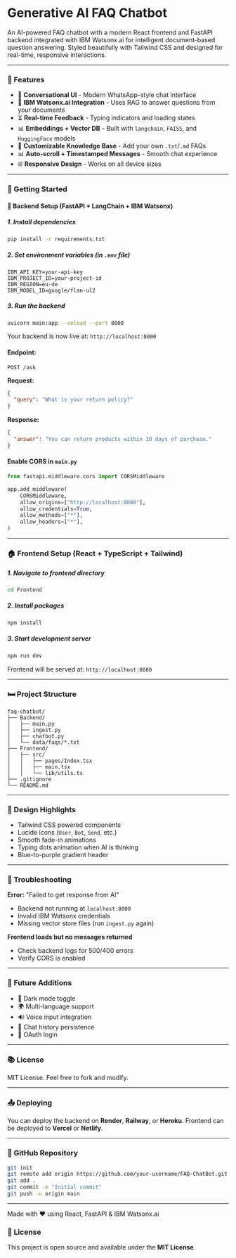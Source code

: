 #  Generative AI FAQ Chatbot

An AI-powered FAQ chatbot with a modern React frontend and FastAPI backend integrated with IBM Watsonx.ai for intelligent document-based question answering. Styled beautifully with Tailwind CSS and designed for real-time, responsive interactions.

---

### 🌟 Features

* 💬 **Conversational UI** - Modern WhatsApp-style chat interface
* 🤖 **IBM Watsonx.ai Integration** - Uses RAG to answer questions from your documents
* ⏳ **Real-time Feedback** - Typing indicators and loading states
* 📊 **Embeddings + Vector DB** - Built with `langchain`, `FAISS`, and `HuggingFace` models
* 🔧 **Customizable Knowledge Base** - Add your own `.txt`/`.md` FAQs
* 📊 **Auto-scroll + Timestamped Messages** - Smooth chat experience
* 🌐 **Responsive Design** - Works on all device sizes

---

### 🚀 Getting Started

#### 🚧 Backend Setup (FastAPI + LangChain + IBM Watsonx)

##### 1. Install dependencies

```bash
pip install -r requirements.txt
```

##### 2. Set environment variables (in `.env` file)

```env
IBM_API_KEY=your-api-key
IBM_PROJECT_ID=your-project-id
IBM_REGION=eu-de
IBM_MODEL_ID=google/flan-ul2
```

##### 3. Run the backend

```bash
uvicorn main:app --reload --port 8000
```

Your backend is now live at: `http://localhost:8000`

#### Endpoint:

`POST /ask`

**Request:**

```json
{
  "query": "What is your return policy?"
}
```

**Response:**

```json
{
  "answer": "You can return products within 30 days of purchase."
}
```

#### Enable CORS in `main.py`

```python
from fastapi.middleware.cors import CORSMiddleware

app.add_middleware(
    CORSMiddleware,
    allow_origins=["http://localhost:8080"],
    allow_credentials=True,
    allow_methods=["*"],
    allow_headers=["*"],
)
```

---

### 🏠 Frontend Setup (React + TypeScript + Tailwind)

##### 1. Navigate to frontend directory

```bash
cd Frontend
```

##### 2. Install packages

```bash
npm install
```

##### 3. Start development server

```bash
npm run dev
```

Frontend will be served at: `http://localhost:8080`

---

### 🛏️ Project Structure

```
faq-chatbot/
├── Backend/
│   ├── main.py
│   ├── ingest.py
│   ├── chatbot.py
│   └── data/faqs/*.txt
├── Frontend/
│   ├── src/
│   │   ├── pages/Index.tsx
│   │   ├── main.tsx
│   │   └── lib/utils.ts
├── .gitignore
└── README.md
```

---

### 🎨 Design Highlights

* Tailwind CSS powered components
* Lucide icons (`User`, `Bot`, `Send`, etc.)
* Smooth fade-in animations
* Typing dots animation when AI is thinking
* Blue-to-purple gradient header

---

### 🚨 Troubleshooting

**Error:** "Failed to get response from AI"

* Backend not running at `localhost:8000`
* Invalid IBM Watsonx credentials
* Missing vector store files (run `ingest.py` again)

**Frontend loads but no messages returned**

* Check backend logs for 500/400 errors
* Verify CORS is enabled

---

### 🦄 Future Additions

* 🌚 Dark mode toggle
* 🌍 Multi-language support
* 🔊 Voice input integration
* 📰 Chat history persistence
* 🔗 OAuth login

---

### 📚 License

MIT License. Feel free to fork and modify.

---

### 📤 Deploying

You can deploy the backend on **Render**, **Railway**, or **Heroku**.
Frontend can be deployed to **Vercel** or **Netlify**.

---

### 🔗 GitHub Repository

```bash
git init
git remote add origin https://github.com/your-username/FAQ-ChatBot.git
git add .
git commit -m "Initial commit"
git push -u origin main
```

---

Made with ❤️ using React, FastAPI & IBM Watsonx.ai


### 📄 License

This project is open source and available under the **MIT License**.
